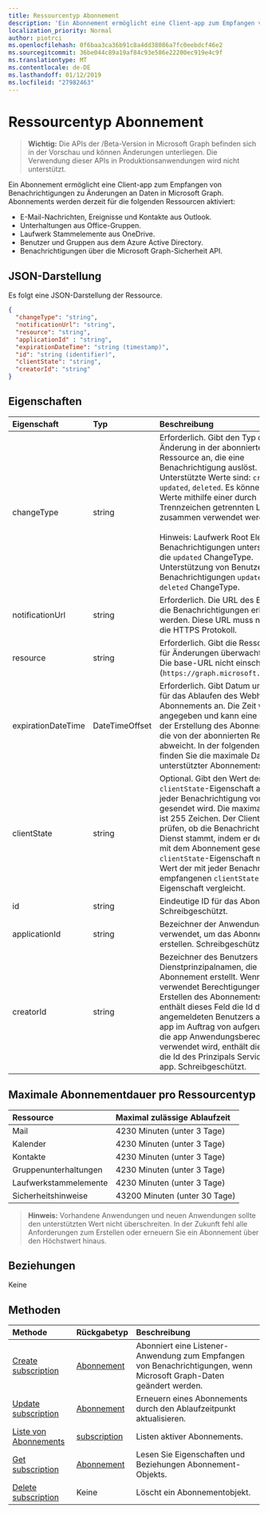 ```yaml
---
title: Ressourcentyp Abonnement
description: 'Ein Abonnement ermöglicht eine Client-app zum Empfangen von Benachrichtigungen zu Änderungen an Daten in Microsoft Graph. Abonnements werden derzeit für die folgenden Ressourcen aktiviert:'
localization_priority: Normal
author: piotrci
ms.openlocfilehash: 0f6baa3ca36b91c8a4dd38086a7fc0eebdcf46e2
ms.sourcegitcommit: 36be044c89a19af84c93e586e22200ec919e4c9f
ms.translationtype: MT
ms.contentlocale: de-DE
ms.lasthandoff: 01/12/2019
ms.locfileid: "27982463"
---
```

# <a name="subscription-resource-type"></a>Ressourcentyp Abonnement

> **Wichtig:** Die APIs der /Beta-Version in Microsoft Graph befinden sich in der Vorschau und können Änderungen unterliegen. Die Verwendung dieser APIs in Produktionsanwendungen wird nicht unterstützt.

Ein Abonnement ermöglicht eine Client-app zum Empfangen von Benachrichtigungen zu Änderungen an Daten in Microsoft Graph. Abonnements werden derzeit für die folgenden Ressourcen aktiviert:

- E-Mail-Nachrichten, Ereignisse und Kontakte aus Outlook.
- Unterhaltungen aus Office-Gruppen.
- Laufwerk Stammelemente aus OneDrive.
- Benutzer und Gruppen aus dem Azure Active Directory.
- Benachrichtigungen über die Microsoft Graph-Sicherheit API.

## <a name="json-representation"></a>JSON-Darstellung

Es folgt eine JSON-Darstellung der Ressource.

<!-- {
  "blockType": "resource",
  "optionalProperties": [

  ],
  "@odata.type": "microsoft.graph.subscription"
}-->

```json
{
  "changeType": "string",
  "notificationUrl": "string",
  "resource": "string",
  "applicationId" : "string",
  "expirationDateTime": "string (timestamp)",
  "id": "string (identifier)",
  "clientState": "string",
  "creatorId": "string"
}
```

## <a name="properties"></a>Eigenschaften

| Eigenschaft | Typ | Beschreibung |
|:---------|:-----|:------------|
| changeType | string | Erforderlich. Gibt den Typ der Änderung in der abonnierten Ressource an, die eine Benachrichtigung auslöst. Unterstützte Werte sind: `created`, `updated`, `deleted`. Es können mehrere Werte mithilfe einer durch Trennzeichen getrennten Liste zusammen verwendet werden. <br><br>Hinweis: Laufwerk Root Element Benachrichtigungen unterstützen nur die `updated` ChangeType. Unterstützung von Benutzer- und Benachrichtigungen `updated` und `deleted` ChangeType. |
| notificationUrl | string | Erforderlich. Die URL des Endpunkts, die Benachrichtigungen erhalten werden. Diese URL muss nutzen Sie die HTTPS Protokoll. |
| resource | string | Erforderlich. Gibt die Ressource, die für Änderungen überwacht werden. Die base-URL nicht einschließen (`https://graph.microsoft.com/beta/`). |
| expirationDateTime | DateTimeOffset | Erforderlich. Gibt Datum und Uhrzeit für das Ablaufen des Webhook-Abonnements an. Die Zeit wird in UTC angegeben und kann eine Dauer aus der Erstellung des Abonnements sein, die von der abonnierten Ressource abweicht.  In der folgenden Tabelle finden Sie die maximale Dauer unterstützter Abonnements. |
| clientState | string | Optional. Gibt den Wert der `clientState`-Eigenschaft an, die in jeder Benachrichtigung vom Dienst gesendet wird. Die maximale Länge ist 255 Zeichen. Der Client kann prüfen, ob die Benachrichtigung vom Dienst stammt, indem er den Wert der mit dem Abonnement gesendeten `clientState`-Eigenschaft mit dem Wert der mit jeder Benachrichtigung empfangenen `clientState`-Eigenschaft vergleicht. |
| id | string | Eindeutige ID für das Abonnement. Schreibgeschützt. |
| applicationId | string | Bezeichner der Anwendung verwendet, um das Abonnement zu erstellen. Schreibgeschützt. |
| creatorId | string | Bezeichner des Benutzers oder der Dienstprinzipalnamen, die das Abonnement erstellt. Wenn die app verwendet Berechtigungen zum Erstellen des Abonnements delegiert, enthält dieses Feld die Id des angemeldeten Benutzers an, den die app im Auftrag von aufgerufen. Wenn die app Anwendungsberechtigungen verwendet wird, enthält dieses Feld die Id des Prinzipals Service für die app. Schreibgeschützt. |

## <a name="maximum-length-of-subscription-per-resource-type"></a>Maximale Abonnementdauer pro Ressourcentyp

| Ressource            | Maximal zulässige Ablaufzeit  |
|:--------------------|:-------------------------|
| Mail                | 4230 Minuten (unter 3 Tage)    |
| Kalender            | 4230 Minuten (unter 3 Tage)    |
| Kontakte            | 4230 Minuten (unter 3 Tage)    |
| Gruppenunterhaltungen | 4230 Minuten (unter 3 Tage)    |
| Laufwerkstammelemente    | 4230 Minuten (unter 3 Tage)    |
| Sicherheitshinweise     | 43200 Minuten (unter 30 Tage)  |

> **Hinweis:** Vorhandene Anwendungen und neuen Anwendungen sollte den unterstützten Wert nicht überschreiten. In der Zukunft fehl alle Anforderungen zum Erstellen oder erneuern Sie ein Abonnement über den Höchstwert hinaus.

## <a name="relationships"></a>Beziehungen

Keine

## <a name="methods"></a>Methoden

| Methode | Rückgabetyp | Beschreibung |
|:-------|:------------|:------------|
| [Create subscription](../api/subscription-post-subscriptions.md) | [Abonnement](subscription.md) | Abonniert eine Listener-Anwendung zum Empfangen von Benachrichtigungen, wenn Microsoft Graph-Daten geändert werden. |
| [Update subscription](../api/subscription-update.md) | [Abonnement](subscription.md) | Erneuern eines Abonnements durch den Ablaufzeitpunkt aktualisieren. |
| [Liste von Abonnements](../api/subscription-list.md) | [subscription](subscription.md) | Listen aktiver Abonnements. |
| [Get subscription](../api/subscription-get.md) | [Abonnement](subscription.md) | Lesen Sie Eigenschaften und Beziehungen Abonnement-Objekts. |
| [Delete subscription](../api/subscription-delete.md) | Keine | Löscht ein Abonnementobjekt. |

<!-- uuid: 8fcb5dbc-d5aa-4681-8e31-b001d5168d79
2015-10-25 14:57:30 UTC -->
<!-- {
  "type": "#page.annotation",
  "description": "subscription resource",
  "keywords": "",
  "section": "documentation",
  "tocPath": ""
}-->
